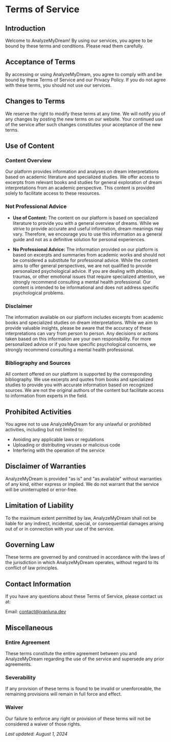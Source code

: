 # Terms of Service

## Introduction

Welcome to AnalyzeMyDream! By using our services, you agree to be bound by these terms and conditions. Please read them carefully.

## Acceptance of Terms

By accessing or using AnalyzeMyDream, you agree to comply with and be bound by these Terms of Service and our Privacy Policy. If you do not agree with these terms, you should not use our services.

## Changes to Terms

We reserve the right to modify these terms at any time. We will notify you of any changes by posting the new terms on our website. Your continued use of the service after such changes constitutes your acceptance of the new terms.


## Use of Content

### Content Overview

Our platform provides information and analyses on dream interpretations based on academic literature and specialized studies. We offer access to excerpts from relevant books and studies for general exploration of dream interpretations from an academic perspective. This content is provided solely to facilitate access to these resources.

### Not Professional Advice

- **Use of Content:** The content on our platform is based on specialized literature to provide you with a general overview of dreams. While we strive to provide accurate and useful information, dream meanings may vary. Therefore, we encourage you to use this information as a general guide and not as a definitive solution for personal experiences.

- **No Professional Advice:** The information provided on our platform is based on excerpts and summaries from academic works and should not be considered a substitute for professional advice. While the content aims to offer general perspectives, we are not qualified to provide personalized psychological advice. If you are dealing with phobias, traumas, or other emotional issues that require specialized attention, we strongly recommend consulting a mental health professional. Our content is intended to be informational and does not address specific psychological problems.


### Disclaimer

The information available on our platform includes excerpts from academic books and specialized studies on dream interpretations. While we aim to provide valuable insights, please be aware that the accuracy of these interpretations can vary from person to person. Any decisions or actions taken based on this information are your own responsibility. For more personalized advice or if you have specific psychological concerns, we strongly recommend consulting a mental health professional.


### Bibliography and Sources

All content offered on our platform is supported by the corresponding bibliography. We use excerpts and quotes from books and specialized studies to provide you with accurate information based on recognized sources. We are not the original authors of the content but facilitate access to information from experts in the field.

## Prohibited Activities

You agree not to use AnalyzeMyDream for any unlawful or prohibited activities, including but not limited to:

- Avoiding any applicable laws or regulations
- Uploading or distributing viruses or malicious code
- Interfering with the operation of the service


## Disclaimer of Warranties

AnalyzeMyDream is provided "as is" and "as available" without warranties of any kind, either express or implied. We do not warrant that the service will be uninterrupted or error-free.

## Limitation of Liability

To the maximum extent permitted by law, AnalyzeMyDream shall not be liable for any indirect, incidental, special, or consequential damages arising out of or in connection with your use of the service.

## Governing Law

These terms are governed by and construed in accordance with the laws of the jurisdiction in which AnalyzeMyDream operates, without regard to its conflict of law principles.

## Contact Information

If you have any questions about these Terms of Service, please contact us at:

Email: contact@ivanluna.dev

## Miscellaneous

### Entire Agreement

These terms constitute the entire agreement between you and AnalyzeMyDream regarding the use of the service and supersede any prior agreements.

### Severability

If any provision of these terms is found to be invalid or unenforceable, the remaining provisions will remain in full force and effect.

### Waiver

Our failure to enforce any right or provision of these terms will not be considered a waiver of those rights.

_Last updated: August 1, 2024_
